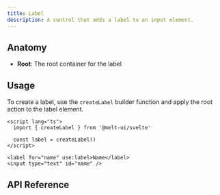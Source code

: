 ```yaml
---
title: Label
description: A control that adds a label to an input element.
---
```


<script>
    import { APITable } from "$docs/components"
    
    export let data
</script>

## Anatomy

- **Root**: The root container for the label

## Usage

To create a label, use the `createLabel` builder function and apply the root action to the label
element.

```svelte
<script lang="ts">
  import { createLabel } from '@melt-ui/svelte'

  const label = createLabel()
</script>

<label for="name" use:label>Name</label>
<input type="text" id="name" />
```

## API Reference

<APITable data={data.builder} />
<APITable data={data.root} />
